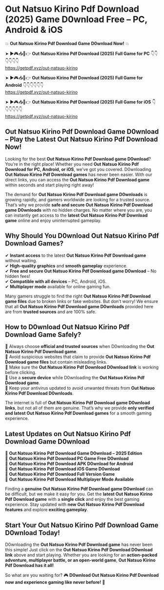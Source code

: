 # Out Natsuo Kirino Pdf Download (2025) Game D0wnload Free – PC, Android & iOS

💥 **Out Natsuo Kirino Pdf Download Game D0wnload Now!** 💥  

➤ ►🎮📥📱👉 **Out Natsuo Kirino Pdf Download (2025) Full Game for PC** 👇👇👇👇👇👇  
https://getpdf.xyz/out-natsuo-kirino  

➤ ►🎮📥📱👉 **Out Natsuo Kirino Pdf Download (2025) Full Game for Android** 👇👇👇👇👇👇  
https://getpdf.xyz/out-natsuo-kirino  

➤ ►🎮📥📱👉 **Out Natsuo Kirino Pdf Download (2025) Full Game for iOS** 👇👇👇👇👇👇  
https://getpdf.xyz/out-natsuo-kirino  

## Out Natsuo Kirino Pdf Download Game D0wnload – Play the Latest Out Natsuo Kirino Pdf Download Now!

Looking for the best **Out Natsuo Kirino Pdf Download game D0wnload**? You’re in the right place! Whether you need **Out Natsuo Kirino Pdf Download for PC, Android, or iOS**, we’ve got you covered. D0wnloading **Out Natsuo Kirino Pdf Download games** has never been easier. With our direct links, you can access the **Out Natsuo Kirino Pdf Download game** within seconds and start playing right away!  

The demand for **Out Natsuo Kirino Pdf Download game D0wnloads** is growing rapidly, and gamers worldwide are looking for a trusted source. That’s why we provide **safe and secure Out Natsuo Kirino Pdf Download game D0wnloads** with no hidden charges. No matter where you are, you can instantly get access to the **latest Out Natsuo Kirino Pdf Download game** online and enjoy uninterrupted gameplay.  

## **Why Should You D0wnload Out Natsuo Kirino Pdf Download Games?**  

✔ **Instant access** to the latest **Out Natsuo Kirino Pdf Download game** without waiting.  
✔ **High-quality graphics** and **smooth gameplay** experience.  
✔ **Free and secure Out Natsuo Kirino Pdf Download game D0wnload** – No hidden fees!  
✔ **Compatible with all devices** – PC, Android, iOS.  
✔ **Multiplayer mode** available for online gaming fun.  

Many gamers struggle to find the right **Out Natsuo Kirino Pdf Download game files** due to broken links or fake websites. But don’t worry! We ensure that all **Out Natsuo Kirino Pdf Download game D0wnloads** provided here are from **trusted sources** and are 100% safe.  

## **How to D0wnload Out Natsuo Kirino Pdf Download Game Safely?**  

📌 Always choose **official and trusted sources** when D0wnloading the **Out Natsuo Kirino Pdf Download game**.  
📌 Avoid suspicious websites that claim to provide **Out Natsuo Kirino Pdf Download game files** but contain misleading links.  
📌 Make sure the **Out Natsuo Kirino Pdf Download D0wnload link** is working before clicking.  
📌 Use a **secure device** while D0wnloading the **Out Natsuo Kirino Pdf Download game**.  
📌 Keep your antivirus updated to avoid unwanted threats from **Out Natsuo Kirino Pdf Download D0wnloads**.  

The internet is full of **Out Natsuo Kirino Pdf Download game D0wnload links**, but not all of them are genuine. That’s why we provide **only verified and latest Out Natsuo Kirino Pdf Download games** for a smooth gaming experience.  

## **Latest Updates on Out Natsuo Kirino Pdf Download Game D0wnload**  

🔹 **Out Natsuo Kirino Pdf Download Game D0wnload – 2025 Edition**  
🔹 **Out Natsuo Kirino Pdf Download PC Game Free D0wnload**  
🔹 **Out Natsuo Kirino Pdf Download APK D0wnload for Android**  
🔹 **Out Natsuo Kirino Pdf Download iOS Game D0wnload**  
🔹 **Out Natsuo Kirino Pdf Download Full Version Game**  
🔹 **Out Natsuo Kirino Pdf Download Multiplayer Mode Available**  

Finding a **genuine Out Natsuo Kirino Pdf Download game D0wnload** can be difficult, but we make it easy for you. Get the **latest Out Natsuo Kirino Pdf Download game** with a **single click** and enjoy the best gaming experience. Stay updated with **new Out Natsuo Kirino Pdf Download features** and explore **exciting gameplay**.  

## **Start Your Out Natsuo Kirino Pdf Download Game D0wnload Today!**  

D0wnloading the **Out Natsuo Kirino Pdf Download game** has never been this simple! Just click on the **Out Natsuo Kirino Pdf Download D0wnload link** above and start playing. Whether you are looking for an **action-packed adventure, multiplayer battle, or an open-world game**, **Out Natsuo Kirino Pdf Download has it all!**  

So what are you waiting for? 🎮 **D0wnload Out Natsuo Kirino Pdf Download now and experience gaming like never before!** 🚀  